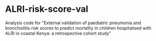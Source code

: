 # ALRI-risk-score-val
Analysis code for "External validation of paediatric pneumonia and bronchiolitis risk scores to predict mortality in children hospitalised with ALRI in coastal Kenya: a retrospective cohort study"
